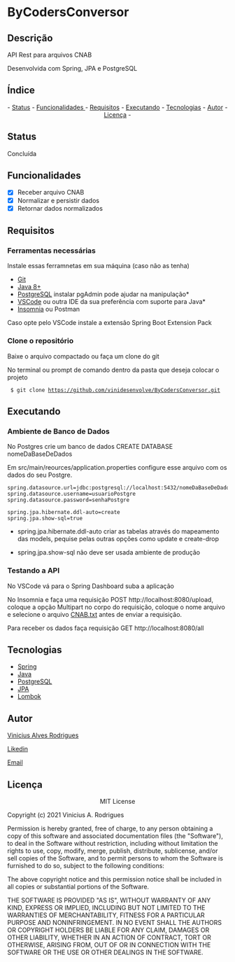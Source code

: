 # ByCodersConversor

## Descrição

API Rest para arquivos CNAB

Desenvolvida com Spring, JPA e PostgreSQL

## Índice
<p align="center"> - 
 <a href="#status">Status</a> - 
 <a href="#status"> Funcionalidades </a> - 
 <a href="#requisitos">Requisitos</a> - 
 <a href="#executando">Executando</a> - 
 <a href="#tecnologias">Tecnologias</a> - 
 <a href="#autor">Autor</a> - 
 <a href="#licença">Licença</a> - 
</p>

## Status 

Concluída

## Funcionalidades

- [x] Receber arquivo CNAB
- [x] Normalizar e persistir dados
- [x] Retornar dados normalizados

## Requisitos

### Ferramentas necessárias

Instale essas ferramnetas em sua máquina (caso não as tenha)

- [Git](https://git-scm.com)
- [Java 8+](https://www.java.com/en/)
- [PostgreSQL](https://www.postgresql.org/) instalar pgAdmin pode ajudar na manipulação* 
- [VSCode](https://code.visualstudio.com/) ou outra IDE da sua preferência com suporte para Java*
- [Insomnia](https://insomnia.rest/) ou Postman

Caso opte pelo VSCode instale a extensão Spring Boot Extension Pack

### Clone o repositório

Baixe o arquivo compactado ou faça um clone do git

No terminal ou prompt de comando dentro da pasta que deseja colocar o projeto

<code> $ git clone <https://github.com/vinidesenvolve/ByCodersConversor.git> </code>

## Executando

### Ambiente de Banco de Dados

  No Postgres crie um banco de dados CREATE DATABASE nomeDaBaseDeDados
  
  Em src/main/reources/application.properties configure esse arquivo com os
  dados do seu Postgre.
  
    spring.datasource.url=jdbc:postgresql://localhost:5432/nomeDaBaseDeDados
    spring.datasource.username=usuarioPostgre
    spring.datasource.password=senhaPostgre

    spring.jpa.hibernate.ddl-auto=create
    spring.jpa.show-sql=true
    
  * spring.jpa.hibernate.ddl-auto criar as tabelas através do mapeamento das models, 
    pequise pelas outras opções como update e create-drop
    
  * spring.jpa.show-sql não deve ser usada ambiente de produção

### Testando a API
  
  No VSCode vá para o Spring Dashboard suba a aplicação
  
  No Insomnia e faça uma requisição POST http://localhost:8080/upload, 
  coloque a opção Multipart no corpo do requisição, coloque o nome arquivo 
  e selecione o arquivo [CNAB.txt](https://github.com/vinidesenvolve/ByCodersConversor/blob/master/CNAB.txt) antes de enviar a requisição.
  
  Para receber os dados faça requisição GET http://localhost:8080/all
  
## Tecnologias

- [Spring](https://spring.io/)  
- [Java](https://www.java.com/en/)
- [PostgreSQL](https://www.postgresql.org/)
- [JPA](https://jakarta.ee/specifications/persistence/3.0/)
- [Lombok](https://projectlombok.org/)

## Autor

<p> <a href="https://github.com/vinidesenvolve">Vinicius Alves Rodrigues</a> </p>
<p> <a href="https://www.linkedin.com/in/vinidesenvolve/">Likedin</a> </p>
<p> <a href="vinidesenvolve@gmail.com">Email</a> </p>

## Licença

<p align="center">
MIT License

Copyright (c) 2021 Vinicius A. Rodrigues

Permission is hereby granted, free of charge, to any person obtaining a copy
of this software and associated documentation files (the "Software"), to deal
in the Software without restriction, including without limitation the rights
to use, copy, modify, merge, publish, distribute, sublicense, and/or sell
copies of the Software, and to permit persons to whom the Software is
furnished to do so, subject to the following conditions:

The above copyright notice and this permission notice shall be included in all
copies or substantial portions of the Software.

THE SOFTWARE IS PROVIDED "AS IS", WITHOUT WARRANTY OF ANY KIND, EXPRESS OR
IMPLIED, INCLUDING BUT NOT LIMITED TO THE WARRANTIES OF MERCHANTABILITY,
FITNESS FOR A PARTICULAR PURPOSE AND NONINFRINGEMENT. IN NO EVENT SHALL THE
AUTHORS OR COPYRIGHT HOLDERS BE LIABLE FOR ANY CLAIM, DAMAGES OR OTHER
LIABILITY, WHETHER IN AN ACTION OF CONTRACT, TORT OR OTHERWISE, ARISING FROM,
OUT OF OR IN CONNECTION WITH THE SOFTWARE OR THE USE OR OTHER DEALINGS IN THE
SOFTWARE.
</p>
